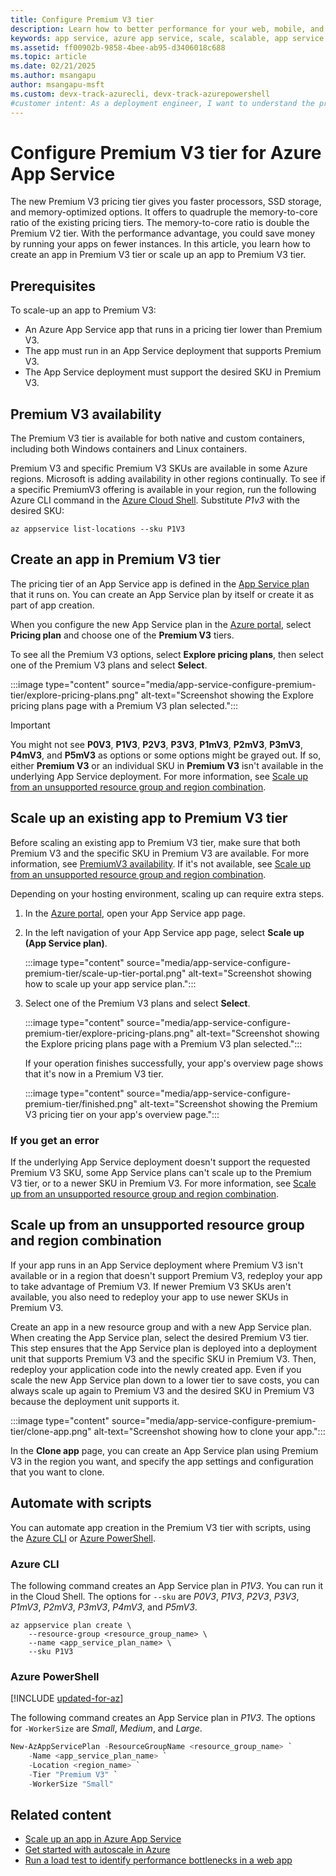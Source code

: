 ```yaml
---
title: Configure Premium V3 tier
description: Learn how to better performance for your web, mobile, and API app in Azure App Service by scaling to the new Premium V3 pricing tier.
keywords: app service, azure app service, scale, scalable, app service plan, app service cost
ms.assetid: ff00902b-9858-4bee-ab95-d3406018c688
ms.topic: article
ms.date: 02/21/2025
ms.author: msangapu
author: msangapu-msft
ms.custom: devx-track-azurecli, devx-track-azurepowershell
#customer intent: As a deployment engineer, I want to understand the process and the benefits of scaling up apps to the Premium V3 pricing tier in Azure App Service.
---
```


# Configure Premium V3 tier for Azure App Service

The new Premium V3 pricing tier gives you faster processors, SSD storage, and memory-optimized options. It offers to quadruple the memory-to-core ratio of the existing pricing tiers. The memory-to-core ratio is double the Premium V2 tier. With the performance advantage, you could save money by running your apps on fewer instances. In this article, you learn how to create an app in Premium V3 tier or scale up an app to Premium V3 tier.

## Prerequisites

To scale-up an app to Premium V3:

- An Azure App Service app that runs in a pricing tier lower than Premium V3.
- The app must run in an App Service deployment that supports Premium V3.
- The App Service deployment must support the desired SKU in Premium V3.

<a name="availability"></a>

## Premium V3 availability

The Premium V3 tier is available for both native and custom containers, including both Windows containers and Linux containers.

Premium V3 and specific Premium V3 SKUs are available in some Azure regions. Microsoft is adding availability in other regions continually. To see if a specific PremiumV3 offering is available in your region, run the following Azure CLI command in the [Azure Cloud Shell](../cloud-shell/overview.md). Substitute *P1v3* with the desired SKU:

```azurecli-interactive
az appservice list-locations --sku P1V3
```

<a name="create"></a>

## Create an app in Premium V3 tier

The pricing tier of an App Service app is defined in the [App Service plan](overview-hosting-plans.md) that it runs on. You can create an App Service plan by itself or create it as part of app creation.

When you configure the new App Service plan in the <a href="https://portal.azure.com" target="_blank">Azure portal</a>, select **Pricing plan** and choose one of the **Premium V3** tiers.

To see all the Premium V3 options, select **Explore pricing plans**, then select one of the Premium V3 plans and select **Select**.

:::image type="content" source="media/app-service-configure-premium-tier/explore-pricing-plans.png" alt-text="Screenshot showing the Explore pricing plans page with a Premium V3 plan selected.":::

> [!IMPORTANT]
> You might not see **P0V3**, **P1V3**, **P2V3**, **P3V3**, **P1mV3**, **P2mV3**, **P3mV3**, **P4mV3**, and **P5mV3** as options or some options might be grayed out. If so, either **Premium V3** or an individual SKU in **Premium V3** isn't available in the underlying App Service deployment. For more information, see [Scale up from an unsupported resource group and region combination](#unsupported).

## Scale up an existing app to Premium V3 tier

Before scaling an existing app to Premium V3 tier, make sure that both Premium V3 and the specific SKU in Premium V3 are available. For more information, see [PremiumV3 availability](#availability). If it's not available, see [Scale up from an unsupported resource group and region combination](#unsupported).

Depending on your hosting environment, scaling up can require extra steps.

1. In the <a href="https://portal.azure.com" target="_blank">Azure portal</a>, open your App Service app page.

1. In the left navigation of your App Service app page, select **Scale up (App Service plan)**.

   :::image type="content" source="media/app-service-configure-premium-tier/scale-up-tier-portal.png" alt-text="Screenshot showing how to scale up your app service plan.":::

1. Select one of the Premium V3 plans and select **Select**.

   :::image type="content" source="media/app-service-configure-premium-tier/explore-pricing-plans.png" alt-text="Screenshot showing the Explore pricing plans page with a Premium V3 plan selected.":::

   If your operation finishes successfully, your app's overview page shows that it's now in a Premium V3 tier.

   :::image type="content" source="media/app-service-configure-premium-tier/finished.png" alt-text="Screenshot showing the Premium V3 pricing tier on your app's overview page.":::

### If you get an error

If the underlying App Service deployment doesn't support the requested Premium V3 SKU, some App Service plans can't scale up to the Premium V3 tier, or to a newer SKU in Premium V3. For more information, see [Scale up from an unsupported resource group and region combination](#unsupported).

<a name="unsupported"></a>

## Scale up from an unsupported resource group and region combination

If your app runs in an App Service deployment where Premium V3 isn't available or in a region that doesn't support Premium V3, redeploy your app to take advantage of Premium V3. If newer Premium V3 SKUs aren't available, you also need to redeploy your app to use newer SKUs in Premium V3.

Create an app in a new resource group and with a new App Service plan. When creating the App Service plan, select the desired Premium V3 tier. This step ensures that the App Service plan is deployed into a deployment unit that supports Premium V3 and the specific SKU in Premium V3. Then, redeploy your application code into the newly created app. Even if you scale the new App Service plan down to a lower tier to save costs, you can always scale up again to Premium V3 and the desired SKU in Premium V3 because the deployment unit supports it.

:::image type="content" source="media/app-service-configure-premium-tier/clone-app.png" alt-text="Screenshot showing how to clone your app.":::

In the **Clone app** page, you can create an App Service plan using Premium V3 in the region you want, and specify the app settings and configuration that you want to clone.

## Automate with scripts

You can automate app creation in the Premium V3 tier with scripts, using the [Azure CLI](/cli/azure/install-azure-cli) or [Azure PowerShell](/powershell/azure/).

### Azure CLI

The following command creates an App Service plan in *P1V3*. You can run it in the Cloud Shell. The options for `--sku` are *P0V3*, *P1V3*, *P2V3*, *P3V3*, *P1mV3*, *P2mV3*, *P3mV3*, *P4mV3*, and *P5mV3*.

```azurecli
az appservice plan create \
    --resource-group <resource_group_name> \
    --name <app_service_plan_name> \
    --sku P1V3
```

### Azure PowerShell

[!INCLUDE [updated-for-az](~/reusable-content/ce-skilling/azure/includes/updated-for-az.md)]

The following command creates an App Service plan in _P1V3_. The options for `-WorkerSize` are *Small*, *Medium*, and *Large*.

```powershell
New-AzAppServicePlan -ResourceGroupName <resource_group_name> `
    -Name <app_service_plan_name> `
    -Location <region_name> `
    -Tier "Premium V3" `
    -WorkerSize "Small"
```

## Related content

- [Scale up an app in Azure App Service](manage-scale-up.md)
- [Get started with autoscale in Azure](/azure/azure-monitor/autoscale/autoscale-get-started)
- [Run a load test to identify performance bottlenecks in a web app](../load-testing/tutorial-identify-bottlenecks-azure-portal.md)
